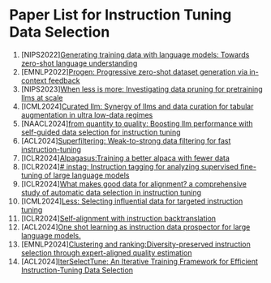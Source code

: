 # Paper List for Instruction Tuning Data Selection
1. [NIPS2022][Generating training data
with language models: Towards zero-shot language understanding](https://proceedings.neurips.cc/paper_files/paper/2022/hash/0346c148ba1c21c6b4780a961ea141dc-Abstract-Conference.html)
2. [EMNLP2022][Progen: Progressive zero-shot dataset generation via in-context feedback](https://arxiv.org/abs/2210.12329)
3. [NIPS2023][When less is more: Investigating data pruning for pretraining llms at scale](https://openreview.net/forum?id=XUIYn3jo5T)
4. [ICML2024][Curated llm: Synergy of llms and data curation for tabular augmentation in ultra low-data regimes](https://openreview.net/forum?id=9cG1oRnqNd)
5. [NAACL2024][from quantity to quality: Boosting llm performance with self-guided data selection for instruction tuning](https://arxiv.org/abs/2308.12032)
6. [ACL2024][Superfiltering: Weak-to-strong data filtering for fast instruction-tuning](https://arxiv.org/abs/2402.00530)
7. [ICLR2024][Alpagasus:Training a better alpaca with fewer data](https://openreview.net/forum?id=FdVXgSJhvz)
8. [ICLR2024][# instag: Instruction tagging for analyzing supervised fine-tuning of large language models](https://openreview.net/forum?id=pszewhybU9)
9. [ICLR2024][What makes good data for alignment? a comprehensive study of automatic data selection in instruction tuning](https://arxiv.org/abs/2312.15685)
10. [ICML2024][Less: Selecting influential data for targeted instruction tuning](https://arxiv.org/abs/2402.04333)
11. [ICLR2024][Self-alignment with instruction backtranslation](https://arxiv.org/abs/2308.06259)
12. [ACL2024][One shot learning as instruction data prospector for large language models.](https://arxiv.org/abs/2312.10302)
13. [EMNLP2024][Clustering and ranking:Diversity-preserved instruction selection through expert-aligned quality estimation](https://arxiv.org/abs/2402.18191)
14. [ACL2024][IterSelectTune: An Iterative Training Framework for Efficient Instruction-Tuning Data Selection](https://arxiv.org/abs/2410.13464)
